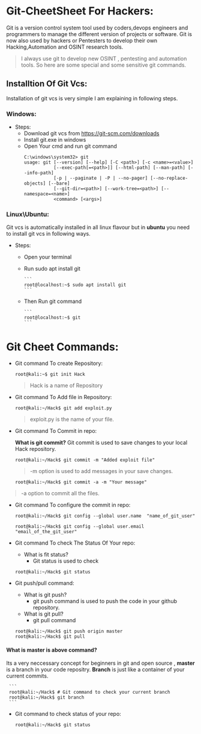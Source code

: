 # **Git-CheetSheet For Hackers:**
Git is a version control system tool used by coders,devops engineers and programmers to manage the different version of projects or software. Git is now also used by hackers or Pentesters to develop their own Hacking,Automation and OSINT research tools.
> I always use git to develop new OSINT , pentesting and automation tools.
So here are some special and some sensitive git commands.

## **Installtion Of Git Vcs:**
Installation of git vcs is very simple I am explaining in following steps.
    
### **Windows:**
* Steps:
  * Download git vcs from https://git-scm.com/downloads
  * Install git.exe in windows
  * Open Your cmd and run git command
       ```
       C:\windows\system32> git
       usage: git [--version] [--help] [-C <path>] [-c <name>=<value>]
                  [--exec-path[=<path>]] [--html-path] [--man-path] [--info-path]
                  [-p | --paginate | -P | --no-pager] [--no-replace-objects] [--bare]
                  [--git-dir=<path>] [--work-tree=<path>] [--namespace=<name>]
                  <command> [<args>]
	```

### **Linux\Ubuntu:**
Git vcs is automatically installed in all linux flavour but in **ubuntu** you need to install git vcs in following ways.
* Steps:
  * Open your terminal
  * Run sudo apt install git

        ```
        root@localhost:~$ sudo apt install git
        ```

  * Then Run git command

        ```
        root@localhost:~$ git
        ```


# **Git Cheet Commands:**

  * Git command To create Repository:
    ```
    root@kali:~$ git init Hack
    ```
    > Hack is a name of Repository

  * Git command To Add file in Repository:
    ```
    root@kali:~/Hack$ git add exploit.py
    ```
    > exploit.py is the name of your file.
 
  * Git command To Commit in repo:
   
    **What is git commit?**
    Git commit is used to save changes to your local Hack repository.
    ```
    root@kali:~/Hack$ git commit -m "Added exploit file"
    ```
    > -m option is used to add messages in your save changes.
    
    ```
    root@kali:~/Hack$ git commit -a -m "Your message"   
    ```
   > -a option to commit all the files.

 * Git command To configure the commit in repo:
   
    ```
    root@kali:~/Hack$ git config --global user.name  "name_of_git_user"
    ```
    
    ```
    root@kali:~/Hack$ git config --global user.email "email_of_the_git_user"
    ```
 * Git command To check The Status Of Your repo:
   * What is fit status?
     * Git status is used to check 


    ```
    root@kali:~/Hack$ git status
    ```

 * Git push/pull command:
   * What is git push?
     * git push command is used to push the code in your github repository.
   * What is git pull?
     * git pull command

    ```
    root@kali:~/Hack$ git push origin master
    root@kali:~/Hack$ git pull
    ```
#### **What is master is above command?**
Its a very neccessary concept for beginners in git and open source , **master** is a branch in your code repositry. **Branch** is just like a container of your current commits.

     ```
     root@kali:~/Hack$ # Git command to check your current branch
     root@kali:~/Hack$ git branch
     ```
 * Git command to check status of your repo:
    ```
    root@kali:~/Hack$ git status
    ```


